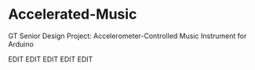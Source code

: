 Accelerated-Music
=================

GT Senior Design Project: Accelerometer-Controlled Music Instrument for Arduino 

EDIT EDIT EDIT EDIT EDIT